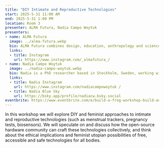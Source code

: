 ```yaml
---
title: "DIY Intimate and Reproductive Technologies"
start: 2025-5-31 11:00 AM
end: 2025-5-31 1:00 PM
location: Room 3
presenter: ALMA Futura, Nadia Campo Woytuk
presenters:
- name: ALMA Futura
  image: ../alma-futura.webp
  bio: ALMA Futura combines design, education, anthropology and science to co-create tools for a radical cultural change in female intimate health, care and prevention.
  links:
  - title: Instagram
    url: https://www.instagram.com/_almafutura_/
- name: Nadia Campo Woytuk
  image: ../nadia-campo-woytuk.webp
  bio: Nadia is a PhD researcher based in Stockholm, Sweden, working with feminist perspectives of intimate technologies.
  links:
  - title: Nadia Instagram
    url: https://www.instagram.com/nadiacampowoytuk /
  - title: Nadia Blue Sky
    url: https://bsky.app/profile/nadiacw.bsky.social
eventbrite: https://www.eventbrite.com/e/build-a-frog-workshop-build-an-open-source-climate-sensor-tickets-1247699204909?aff=oddtdtcreator
---
```


In this workshop we will explore DIY and feminist approaches to intimate and reproductive technologies (such as menstrual trackers, pregnancy tests, biosensors). We will speculate on and discuss how the open-source hardware community can craft these technologies collectively, and think about the ethical implications and feminist utopian possibilities of free, accessible and safe technologies for all bodies.
